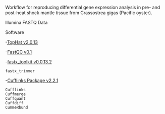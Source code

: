 Workflow for reproducing differential gene expression analysis in pre- and post-heat shock mantle tissue from Crassostrea gigas (Pacific oyster).

Illumina FASTQ Data






Software

-[TopHat v2.0.13](http://ccb.jhu.edu/software/tophat/index.shtml)

-[FastQC v0.1](http://www.bioinformatics.babraham.ac.uk/projects/fastqc/)

-[fastx_toolkit v0.0.13.2](http://hannonlab.cshl.edu/fastx_toolkit/index.html)

    fastx_trimmer

-[Cufflinks Package v2.2.1](http://cole-trapnell-lab.github.io/cufflinks/install/)

    Cufflinks
    Cuffmerge
    Cuffquant
    Cuffdiff
    CummeRbund
